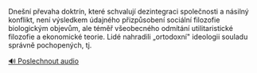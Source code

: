 
Dnešní převaha doktrín, které schvalují dezintegraci společnosti a násilný konflikt, není výsledkem údajného přizpůsobení sociální filozofie biologickým objevům, ale téměř všeobecného odmítání utilitaristické filozofie a ekonomické teorie. Lidé nahradili „ortodoxní" ideologii souladu správně pochopených, tj.

[🔊 Poslechnout audio](/data/7-paragraphs/audio/chapter_38/para_013-Dnen-pevaha-doktrn-kter-schvaluj-dezintegra.mp3)
